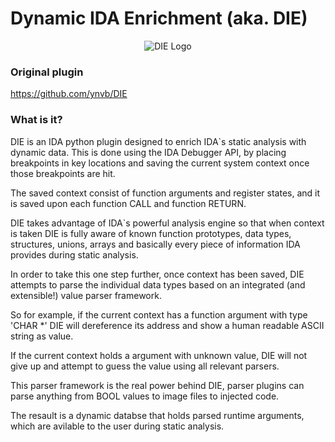 
Dynamic IDA Enrichment (aka. DIE)
=================================

<p align="center">
<img src="https://github.com/ynvb/DIE/blob/master/DIE/icons/logo.png" alt="DIE Logo"/>
</p>

### Original plugin

https://github.com/ynvb/DIE

### What is it?

DIE is an IDA python plugin designed to enrich IDA`s static analysis with dynamic data.
This is done using the IDA Debugger API, by placing breakpoints in key locations and saving the current system context once those breakpoints are hit.

The saved context consist of function arguments and register states, and it is saved upon each function CALL and function RETURN.

DIE takes advantage of IDA`s powerful analysis engine so that when context is taken DIE is fully aware of known function prototypes, data types, structures, unions, arrays and basically every piece of information IDA provides during static analysis.

In order to take this one step further, once context has been saved, DIE attempts to parse the individual data types based on an integrated (and extensible!) value parser framework.

So for example, if the current context has a function argument with type 'CHAR *' DIE will dereference its address and show a human readable ASCII string as value.

If the current context holds a argument with unknown value, DIE will not give up and attempt to guess the value using all relevant parsers.

This parser framework is the real power behind DIE, parser plugins can parse anything from BOOL values to image files to injected code.

The resault is a dynamic databse that holds parsed runtime arguments, which are avilable to the user during static analysis.

